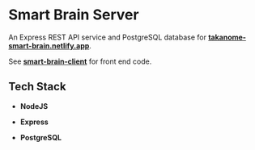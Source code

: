 # Smart Brain Server

An Express REST API service and PostgreSQL database for [**takanome-smart-brain.netlify.app**](https://takanome-smart-brain.netlify.app/).

See [**smart-brain-client**](https://github.com/aTmb405/breads-client) for front end code.

## Tech Stack

- **NodeJS**

- **Express**

- **PostgreSQL**
